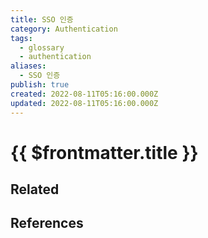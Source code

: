 ```yaml
---
title: SSO 인증
category: Authentication
tags:
  - glossary
  - authentication
aliases:
  - SSO 인증
publish: true
created: 2022-08-11T05:16:00.000Z
updated: 2022-08-11T05:16:00.000Z
---
```


# {{ $frontmatter.title }}

## Related

## References
